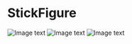 # StickFigure
![Image text](https://github.com/aaa510665117/StickFigure/raw/master/Images/1.jpg)
![Image text](https://github.com/aaa510665117/StickFigure/raw/master/Images/2.jpg)
![Image text](https://github.com/aaa510665117/StickFigure/raw/master/Images/3.jpg)
